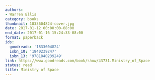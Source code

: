 ```yaml
---
authors:
- Warren Ellis
category: books
thumbnail: 1833604824-cover.jpg
date: 2017-01-12 00:00:00-08:00
end_date: 2017-01-16 15:24:33-08:00
format: paperback
ids:
  goodreads: '1833604824'
  isbn_10: '1840239247'
  isbn_13: '9781840239249'
link: https://www.goodreads.com/book/show/43731.Ministry_of_Space
status: read
title: Ministry of Space
---
```

